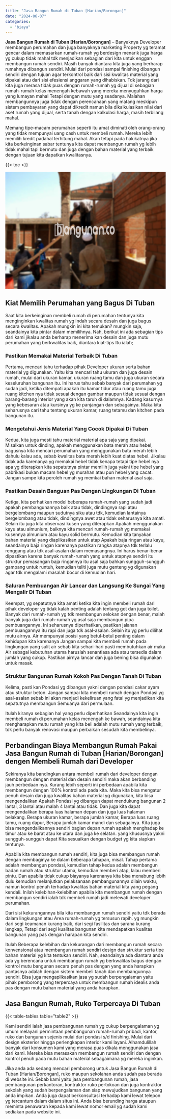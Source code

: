 ```yaml
---
title: "Jasa Bangun Rumah di Tuban [Harian/Borongan]"
date: "2024-06-07"
categories: 
  - "biaya"
---
```


**Jasa Bangun Rumah di Tuban \[Harian/Borongan\]** – Banyaknya Developer membangun perumahan dan juga banyaknya marketing Property yg teramat gencar dalam memasarkan rumah-rumah yg berdesign menarik juga harga yg cukup tidak mahal tdk menjadikan sebagian dari kita untuk enggan membangun rumah sendiri. Masih banyak diantara kita juga yang berharap rumahnya dibangun sendiri. Mulai dari pondasi sampai finishing dibangun sendiri dengan tujuan agar terkontrol baik dari sisi kwalitas material yang dipakai atau dari sisi efesiensi anggaran yang dihabiskan. Tdk jarang dari kita juga merasa tidak puas dengan rumah-rumah yg dijual di sebagian rumah-rumah kelas menengah kebawah yang mereka menyuguhkan harga yang lumayan mahal Tetapi dengan mutu yang seadanya. Malahan membangunnya juga tidak dengan perencanaan yang matang meskipun sistem pembayaran yang dapat dikredit namun bila dikalkulasikan nilai dari aset rumah yang dijual, serta tanah dengan kalkulasi harga, masih terbilang mahal.

Memang tipe-macam perumahan seperti itu amat diminati oleh orang-orang yang tidak mempunyai uang cash untuk membeli rumah. Mereka lebih memilih kredit padahal terhitung mahal. Akan tetapi pada hakikatnya jika kita berkeinginan sabar tentunya kita dapat membangun rumah yg lebih tidak mahal tapi bermutu dan juga dengan bahan material yang terbaik dengan tujuan kita dapatkan kwalitasnya.

{{< toc >}}

![Jasa Bangun Rumah di Tuban [Harian/Borongan]](/images/borong-bangunan-36.png)

## Kiat Memilih Perumahan yang Bagus Di Tuban

Saat kita berkeinginan membeli rumah di perumahan tentunya kita menginginkan kwalitas rumah yg indah secara desain dan juga bagus secara kwalitas. Apakah mungkin ini kita temukan? mungkin saja, seandainya kita pintar dalam memilihnya. Nah, berikut ini ada sebagian tips dari kami jikalau anda berharap menerima kan desain dan juga mutu perumahan yang berkwalitas baik, diantara kiat-tips Itu ialah;

### Pastikan Memakai Material Terbaik Di Tuban

Pertama, mencari tahu terhadap pihak Developer ukuran serta bahan material yg digunakan. Yaitu kita mencari tahu ukuran dan juga desain rumah, mulai dari ukuran kamar, ukuran ruang tamu dan juga ukuran secara keseluruhan bangunan itu. Ini harus tahu sebab banyak dari perumahan yg sudah jadi, ketika ditempati apakah itu kamar tidur atau ruang tamu juga ruang kitchen nya tidak sesuai dengan gambar maupun tidak sesuai dengan barang-barang interior yang akan kita taruh di dalamnya. Kadang kasurnya yang kebesaran atau kursinya yg ke panjangan dan sebagainya. Maka kita seharusnya cari tahu tentang ukuran kamar, ruang tetamu dan kitchen pada bangunan itu.

### Mengetahui Jenis Material Yang Cocok Dipakai Di Tuban

Kedua, kita juga mesti tahu material material apa saja yang dipakai. Misalkan untuk dinding, apakah menggunakan bata merah atau hebel, bagusnya kita mencari perumahan yang menggunakan bata merah lebih dahulu kalau ada, sebab kwalitas bata merah lebih kuat diatas hebel. Jikalau tidak ada karenanya yg memakai hebel tidak kenapa tetapi tipe hebel nya apa yg diterapkan kita sepatutnya pintar memilih juga yakni tipe hebel yang pabrikasi bukan macam hebel yg murahan atau pun hebel yang cacat. Jangan sampe kita peroleh rumah yg memkai bahan material asal saja.

### Pastikan Desain Banguan Pas Dengan Lingkungan Di Tuban

Ketiga, kita perhatikan model beberapa rumah-rumah yang sudah jadi apakah pembangunannya baik atau tidak, dindingnya rapi atau bergelombang maupun sudutnya siku atau tdk, kemudian lantainya bergelombang atau tidak, dindingnya awet atau tidak seharusnya kita amati. Selain itu juga kita observasi kusen yang diterapkan Apakah menggunakan kayu atau almunium, baiknya kita mencari rumah-rumah yg memakai kusennya almunium atau kayu solid bermutu. Kemudian kita tanyakan bahan material yang diaplikasikan untuk atap Apakah baja ringan atau kayu, seandainya baja ringan karenanya pastikan rangka atapnya tdk terlalu renggang atau tdk asal-asalan dalam memasangnya. Ini harus benar-benar dipastikan karena banyak rumah-rumah yang untuk atapnya sendiri itu struktur pemasangan baja ringannya itu asal saja bahkan sungguh-sungguh gampang untuk runtuh, kemudian teliti juga mutu genteng yg digunakan agar tdk mengalami masalah bocor di kemudian hari.

### Saluran Pembuangan Air Lancar dan Langsung Ke Sungai Yang Mengalir Di Tuban

Keempat, yg sepatutnya kita amati ketika kita ingin membeli rumah dari pihak developer yg tidak kalah penting adalah tentang got dan juga toilet. Banyak dari rumah-rumah yg tdk membangun selokan dengan benar, malah banyak juga dari rumah-rumah yg asal saja membangun pipa pembuangannya. Ini seharusnya diperhatikan, pastikan jalanan pembuangannya itu rapi dan juga tdk asal-asalan. Selain itu yg perlu dilihat mutu airnya. Air mempunyai posisi yang betul-betul penting dalam kehidupan kita karenanya Jangan sampai kita membeli rumah pada lingkungan yang sulit air sebab kita sehari-hari pasti membutuhkan air maka Air sebagai kebutuhan utama haruslah senantiasa ada atau tersedia dalam jumlah yang cukup. Pastikan airnya lancar dan juga bening bisa digunakan untuk masak.

### Struktur Bangunan Rumah Kokoh Pas Dengan Tanah Di Tuban

Kelima, pasti kan Pondasi yg dibangun yakni dengan pondasi cakar ayam atau struktur beton. Jangan sampai kita membeli rumah dengan Pondasi yg asal-asalan sebab ini akan menjadi kekeliruan yang fatal yg menjadikan kita sepatutnya membangun Semuanya dari permulaan.

Itulah kiranya sebagian hal yang perlu diperhatikan Seandainya kita ingin membeli rumah di perumahan kelas menengah ke bawah, seandainya kita mengharapkan mutu rumah yang kita beli adalah mutu rumah yang terbaik, tdk perlu banyak renovasi maupun perbaikan sesudah kita membelinya.

## Perbandingan Biaya Membangun Rumah Pakai Jasa Bangun Rumah di Tuban \[Harian/Borongan\] dengen Membeli Rumah dari Developer

Sekiranya kita bandingkan antara membeli rumah dari developer dengan membangun dengan material dan desain sendiri maka akan berbanding jauh perbedaan nya. Kurang lebih seperti ini perbedaan apabila kita membangun dengan 100% kontrol ada pada kita. Maka kita bisa mengatur penuh desain dan juga kwalitas bahan material yg digunakan, kita bisa mengendalikan Apakah Pondasi yg dibangun dapat mendukung bangunan 2 lantai, 3 lantai atau malah 4 lantai atau tidak. Dan juga kita dapat mengendalikan berapa luas halaman depan dan juga luas halaman belakang. Berapa ukuran kamar, berapa jumlah kamar, Berapa luas ruang tamu, ruang dapur, Berapa jumlah kamar mandi dan sebagainya. Kita juga bisa mengendalikannya sendiri bagian depan rumah apakah menghadap ke timur atau ke barat atau ke utara dan juga ke selatan. yang khususnya yakni sungguh-sungguh dapat Kita sesuaikan dengan budget yg kita siapkan tentunya.

Apabila kita membangun rumah sendiri, kita juga bisa membangun rumah dengan membaginya ke dalam beberapa tahapan, misal. Tahap pertama adalah membangun pondasi, kemudian tahap kedua adalah membangun badan rumah atau struktur utama, kemudian memberi atap, lalau memberi pintu. Dan apabila tidak cukup biayanya karenanya kita bisa menabung lebih dulu kemudian melanjutkan pelaksanaan pembangunannya dilain waktu, namun kontrol penuh terhadap kwalitas bahan material kita yang pegang kendali. Inilah kelebihan-kelebihan apabila kita membangun rumah dengan membangun sendiri ialah tdk membeli rumah jadi melewati developer perumahan.

Dari sisi kekurangannya bila kita membangun rumah sendiri yaitu tdk berada dalam lingkungan atau Area rumah-rumah yg tersusun rapih. yg mungkin dari segi keamanan kurang baik, dari segi fasilitas dan sarana kurang lengkap, Tetapi dari segi kualitas bangunan kita mendapatkan kualitas bangunan yang pas dengan harapan kita sendiri.

Itulah Beberapa kelebihan dan kekurangan dari membangun rumah secara konvensional atau membangun rumah sendiri design dan struktur serta tipe bahan material yg kita tentukan sendiri. Nah, seandainya ada diantara anda ada yg berencana untuk membangun rumah yg berkwalitas bagus dengan kontrol mutu bangunan secara penuh pas dengan yang anda harapkan pantasnya adalah dengan sistem membeli tanah dan membangunnya sendiri. Bisa juga mengaplikasikan jasa yg sudah berpengalaman yaitu pihak pemborong yang terpercaya untuk membangun rumah idealis anda pas dengan mutu bahan material yang anda harapkan.

## Jasa Bangun Rumah, Ruko Terpercaya Di Tuban

{{< table-tables table="table2" >}}

Kami sendiri ialah jasa pembangunan rumah yg cukup berpengalaman yg umum melayani permintaan pembangunan rumah-rumah pribadi, kantor, ruko dan bangunan sejenis mulai dari pondasi s/d finishing. Mulai dari design eksterior hingga perlengkapan interior kami layani. Alhamdulillah banyak dari konsumen kami yang merasa puas dikala menggunakan jasa dari kami. Mereka bisa merasakan membangun rumah sendiri dan dengan kontrol penuh pada mutu bahan material sebagaimana yg mereka inginkan.

Jika anda ada sedang mencari pemborong untuk Jasa Bangun Rumah di Tuban \[Harian/Borongan\], ruko maupun sekolahan anda sudah pas berada di website ini. Sebab kami yaitu jasa pembangunan rumah, jasa pembangunan perkantoran, kontraktor ruko pertokoan dan juga kontraktor sekolah yang sudah berpengalaman dan siap mewujudkan bangunan yang anda impikan. Anda juga dapat berkonsultasi terhadap kami lewat telepon yg tercantum dalam dalam situs ini. Anda bisa berunding harga ataupun meminta penawaran kepada kami lewat nomor email yg sudah kami sediakan pada website ini.
